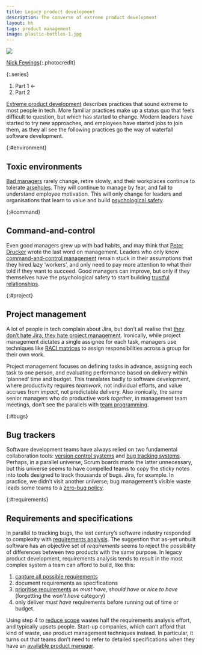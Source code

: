 ```yaml
---
title: Legacy product development
description: The converse of extreme product development
layout: hh
tags: product management
image: plastic-bottles-1.jpg
---
```


![](plastic-bottles-1.jpg)

[Nick Fewings](https://unsplash.com/photos/-2lJGRIY5P0){:.photocredit}

{:.series}
1. Part 1 ←
2. Part 2

[Extreme product development](extreme-product)
describes practices that sound extreme to most people in tech.
More familiar practices make up a status quo that feels difficult to question,
but which has started to change.
Modern leaders have started to try new approaches, and employees have started jobs to join them,
as they all see the following practices go the way of waterfall software development.

{:#environment}
## Toxic environments

[Bad managers](good-manager-bad-manager) rarely change,
retire slowly, and their workplaces continue to tolerate
[arseholes](https://www.bobsutton.net/book/no-asshole-rule/).
They will continue to manage by fear, and fail to understand employee motivation.
This will only change for leaders and organisations that learn to value and build
[psychological safety](extreme-product#safety).

{:#command}
## Command-and-control

Even good managers grew up with bad habits, and may think that 
[Peter Drucker](https://en.wikipedia.org/wiki/Peter_Drucker) wrote the last word on management.
Leaders who only know
[command-and-control management](https://en.wikipedia.org/wiki/Command_and_control_(management))
remain stuck in their assumptions that they hired lazy ‘workers’,
and only need to pay more attention to what their told if they want to succeed.
Good managers can improve, but only if they themselves have the psychological safety to start building
[trustful relationships](extreme-product#trust).

{:#project}
## Project management

A lot of people in tech complain about Jira, but don’t all realise that
[they don’t hate Jira, they hate project management](project-free).
Ironically, while project management dictates a single assignee for each task,
managers use techniques like
[RACI matrices](https://en.wikipedia.org/wiki/Responsibility_assignment_matrix)
to assign responsibilities across a group for their own work.

Project management focuses on defining tasks in advance, assigning each task to one person,
and evaluating performance based on delivery within ‘planned’ time and budget.
This translates badly to software development, 
where productivity requires _teamwork_, not individual efforts, 
and value accrues from _impact_, not predictable delivery.
Also ironically, the same senior managers who do productive work _together_,
in management team meetings, don’t see the parallels with
[team programming](extreme-product#team-programming).

{:#bugs}
## Bug trackers

Software development teams have always relied on two fundamental collaboration tools:
[version control systems](https://en.wikipedia.org/wiki/Version_control) and
[bug tracking systems](https://en.wikipedia.org/wiki/Bug_tracking_system).
Perhaps, in a parallel universe, Scrum boards made the latter unnecessary,
but this universe seems to have compelled teams to copy the sticky notes into 
tools designed to track thousands of bugs.
Jira, for example.
In practice, we didn’t visit another universe;
bug management’s visible waste leads some teams to a
[zero-bug policy](extreme-product#bugs).

{:#requirements}
## Requirements and specifications

In parallel to tracking bugs, the last century’s software industry responded to complexity with
[requirements analysis](https://en.wikipedia.org/wiki/Requirements_analysis).
The suggestion that as-yet unbuilt software has an objective set of _requirements_
seems to reject the possibility of differences between two products with the same purpose.
In legacy product development, requirements analysis tends to result in the most complex system a team can afford to build, like this:

1. [capture all possible requirements](https://en.wikipedia.org/wiki/Requirements_elicitation)
2. document requirements as specifications
3. [prioritise requirements](https://en.wikipedia.org/wiki/MoSCoW_method) as _must have_, _should have_ or _nice to have_ (forgetting the _won’t have_ category)
4. only deliver _must have_ requirements before running out of time or budget.

Using step 4 to [reduce scope](reduce-scope) wastes half the requirements analysis effort,
and typically upsets people.
Start-up companies, which can’t afford that kind of waste, use product management techniques instead.
In particular, it turns out that teams don’t need to refer to detailed specifications when they have an
[available product manager](extreme-product#available).